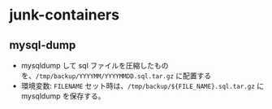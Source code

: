 # junk-containers

## mysql-dump
- mysqldump して sql ファイルを圧縮したものを、`/tmp/backup/YYYYMM/YYYYMMDD.sql.tar.gz` に配置する
- 環境変数: `FILENAME` セット時は、`/tmp/backup/${FILE_NAME}.sql.tar.gz` に mysqldump を保存する。
